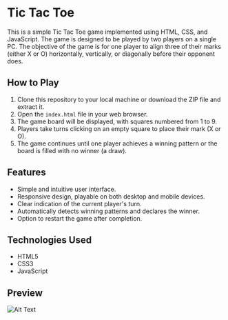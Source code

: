 # Tic Tac Toe

This is a simple Tic Tac Toe game implemented using HTML, CSS, and JavaScript. The game is designed to be played by two players on a single PC. The objective of the game is for one player to align three of their marks (either X or O) horizontally, vertically, or diagonally before their opponent does.

## How to Play

1. Clone this repository to your local machine or download the ZIP file and extract it.
2. Open the `index.html` file in your web browser.
3. The game board will be displayed, with squares numbered from 1 to 9.
4. Players take turns clicking on an empty square to place their mark (X or O).
5. The game continues until one player achieves a winning pattern or the board is filled with no winner (a draw).

## Features

- Simple and intuitive user interface.
- Responsive design, playable on both desktop and mobile devices.
- Clear indication of the current player's turn.
- Automatically detects winning patterns and declares the winner.
- Option to restart the game after completion.

## Technologies Used

- HTML5
- CSS3
- JavaScript

## Preview
![Alt Text](https://github.com/ayush-dobiwala/TicTacToe/blob/main/preview/preview.gif)

